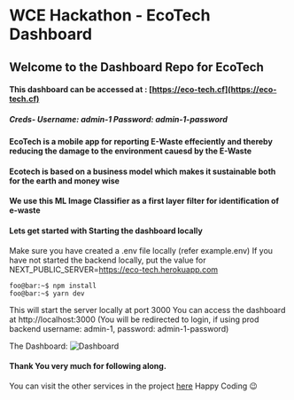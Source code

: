 # WCE Hackathon - EcoTech Dashboard

## Welcome to the Dashboard Repo for EcoTech

#### This dashboard can be accessed at : [https://eco-tech.cf](https://eco-tech.cf)

##### Creds- Username: admin-1 Password: admin-1-password

#### EcoTech is a mobile app for reporting E-Waste effeciently and thereby reducing the damage to the environment cauesd by the E-Waste

#### Ecotech is based on a business model which makes it sustainable both for the earth and money wise

#### We use this ML Image Classifier as a first layer filter for identification of e-waste

#### Lets get started with Starting the dashboard locally

Make sure you have created a .env file locally (refer example.env)
If you have not started the backend locally, put the value for NEXT_PUBLIC_SERVER=https://eco-tech.herokuapp.com

```console
foo@bar:~$ npm install
foo@bar:~$ yarn dev
```

This will start the server locally at port 3000
You can access the dashboard at http://localhost:3000
(You will be redirected to login, if using prod backend username: admin-1, password: admin-1-password)

The Dashboard:
![Dashboard](https://raw.githubusercontent.com/EcoTech-WCE-Hackathon/EcoTech-Dashboard/main/public/site.png)

#### Thank You very much for following along.

You can visit the other services in the project [here](https://github.com/EcoTech-WCE-Hackathon/EcoTech)
Happy Coding :wink:
